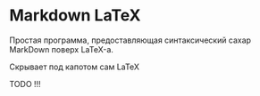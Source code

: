 # Markdown LaTeX

Простая программа, предоставляющая синтаксический сахар MarkDown поверх LaTeX-а.

Скрывает под капотом сам LaTeX

TODO !!!
